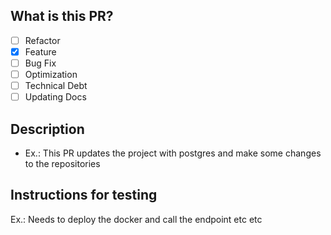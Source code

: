 ## What is this PR?

- [ ] Refactor
- [x] Feature
- [ ] Bug Fix
- [ ] Optimization
- [ ] Technical Debt
- [ ] Updating Docs

## Description

- Ex.: This PR updates the project with postgres and make some changes to the repositories


## Instructions for testing

Ex.: Needs to deploy the docker and call the endpoint etc etc
